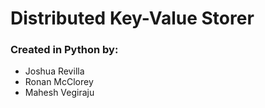 # Distributed Key-Value Storer

### Created in Python by:
* Joshua Revilla
* Ronan McClorey
* Mahesh Vegiraju


